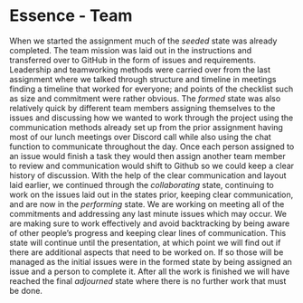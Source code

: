 # Essence - Team

When we started the assignment much of the *seeded* state was already completed. The team mission was laid out in the instructions and transferred over to GitHub in the form of issues and requirements. Leadership and teamworking methods were carried over from the last assignment where we talked through structure and timeline in meetings finding a timeline that worked for everyone; and points of the checklist such as size and commitment were rather obvious. The *formed* state was also relatively quick by different team members assigning themselves to the issues and discussing how we wanted to work through the project using the communication methods already set up from the prior assignment having most of our lunch meetings over Discord call while also using the chat function to communicate throughout the day. Once each person assigned to an issue would finish a task they would then assign another team member to review and communication would shift to Github so we could keep a clear history of discussion. With the help of the clear communication and layout laid earlier, we continued through the *collaborating* state, continuing to work on the issues laid out in the states prior, keeping clear communication, and are now in the *performing* state. We are working on meeting all of the commitments and addressing any last minute issues which may occur. We are making sure to work effectively and avoid backtracking by being aware of other people’s progress and keeping clear lines of communication. This state will continue until the presentation, at which point we will find out if there are additional aspects that need to be worked on. If so those will be managed as the initial issues were in the formed state by being assigned an issue and a person to complete it. After all the work is finished we will have reached the final *adjourned* state where there is no further work that must be done.

